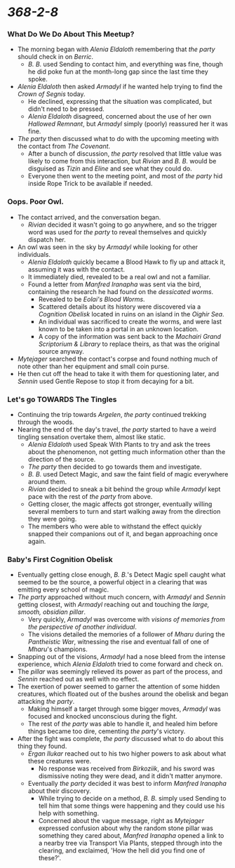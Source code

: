 # *368-2-8*

### What Do We Do About This Meetup?

* The morning began with *Alenia Eldaloth* remembering that *the party* should check in on *Berric*.
  * *B. B.* used Sending to contact him, and everything was fine, though he did poke fun at the month-long gap since the last time they spoke.
* *Alenia Eldaloth* then asked *Armadyl* if he wanted help trying to find the *Crown of Segnis* today.
  * He declined, expressing that the situation was complicated, but didn't need to be pressed.
  * *Alenia Eldaloth* disagreed, concerned about the use of her own *Hallowed Remnant*, but *Armadyl* simply (poorly) reassured her it was fine.
* *The party* then discussed what to do with the upcoming meeting with the contact from *The Covenant*.
  * After a bunch of discussion, *the party* resolved that little value was likely to come from this interaction, but *Rivian* and *B. B.* would be disguised as *Tizin* and *Eline* and see what they could do.
  * Everyone then went to the meeting point, and most of *the party* hid inside Rope Trick to be available if needed.

### Oops. Poor Owl.

* The contact arrived, and the conversation began.
  * *Rivian* decided it wasn't going to go anywhere, and so the trigger word was used for *the party* to reveal themselves and quickly dispatch her.
* An owl was seen in the sky by *Armadyl* while looking for other individuals.
  * *Alenia Eldaloth* quickly became a Blood Hawk to fly up and attack it, assuming it was with the contact.
  * It immediately died, revealed to be a real owl and not a familiar.
  * Found a letter from *Manfred Iranapha* was sent via the bird, containing the research he had found on the *dessicated worms*.
    * Revealed to be *Eolai's Blood Worms*.
    * Scattered details about its history were discovered via a *Cognition Obelisk* located in ruins on an island in the *Oighir Sea*.
    * An individual was sacrificed to create the worms, and were last known to be taken into a portal in an unknown location.
    * A copy of the information was sent back to the *Machairi Grand Scriptorium & Library* to replace theirs, as that was the original source anyway.
* *Mytejager* searched the contact's corpse and found nothing much of note other than her equipment and small coin purse.
* He then cut off the head to take it with them for questioning later, and *Sennin* used Gentle Repose to stop it from decaying for a bit.

### Let's go TOWARDS The Tingles

* Continuing the trip towards *Argelen*, *the party* continued trekking through the woods.
* Nearing the end of the day's travel, *the party* started to have a weird tingling sensation overtake them, almost like static.
  * *Alenia Eldaloth* used Speak With Plants to try and ask the trees about the phenomenon, not getting much information other than the direction of the source.
  * *The party* then decided to go towards them and investigate.
  * *B. B.* used Detect Magic, and saw the faint field of magic everywhere around them.
  * *Rivian* decided to sneak a bit behind the group while *Armadyl* kept pace with the rest of *the party* from above.
  * Getting closer, the magic affects got stronger, eventually willing several members to turn and start walking away from the direction they were going.
  * The members who were able to withstand the effect quickly snapped their companions out of it, and began approaching once again.

### Baby's First Cognition Obelisk

* Eventually getting close enough, *B. B.*'s Detect Magic spell caught what seemed to be the source, a powerful object in a clearing that was emitting every school of magic.
* *The party* approached without much concern, with *Armadyl* and *Sennin* getting closest, with *Armadyl* reaching out and touching the *large, smooth, obsidian pillar*.
  * Very quickly, *Armadyl* was overcome with *visions of memories from the perspective of another individual*.
  * The visions detailed the memories of a follower of *Mharu* during the *Pantheistic War*, witnessing the rise and eventual fall of one of *Mharu*'s champions.
* Snapping out of the visions, *Armadyl* had a nose bleed from the intense experience, which *Alenia Eldaloth* tried to come forward and check on.
* The *pillar* was seemingly relieved its power as part of the process, and *Sennin* reached out as well with no effect.
* The exertion of power seemed to garner the attention of some hidden creatures, which floated out of the bushes around the obelisk and began attacking *the party*.
  * Making himself a target through some bigger moves, *Armadyl* was focused and knocked unconscious during the fight.
  * The rest of *the party* was able to handle it, and healed him before things became too dire, cementing *the party*'s victory.
* After the fight was complete, *the party* discussed what to do about this thing they found.
  * *Ergan Ilukar* reached out to his two higher powers to ask about what these creatures were.
    * No response was received from *Birkoziik*, and his sword was dismissive noting they were dead, and it didn't matter anymore.
  * Eventually *the party* decided it was best to inform *Manfred Iranapha* about their discovery.
    * While trying to decide on a method, *B. B.* simply used Sending to tell him that some things were happening and they could use his help with something.
    * Concerned about the vague message, right as *Mytejager* expressed confusion about why the random stone pillar was something they cared about, *Manfred Iranapha* opened a link to a nearby tree via Transport Via Plants, stepped through into the clearing, and exclaimed, 'How the hell did you find one of these?'.
